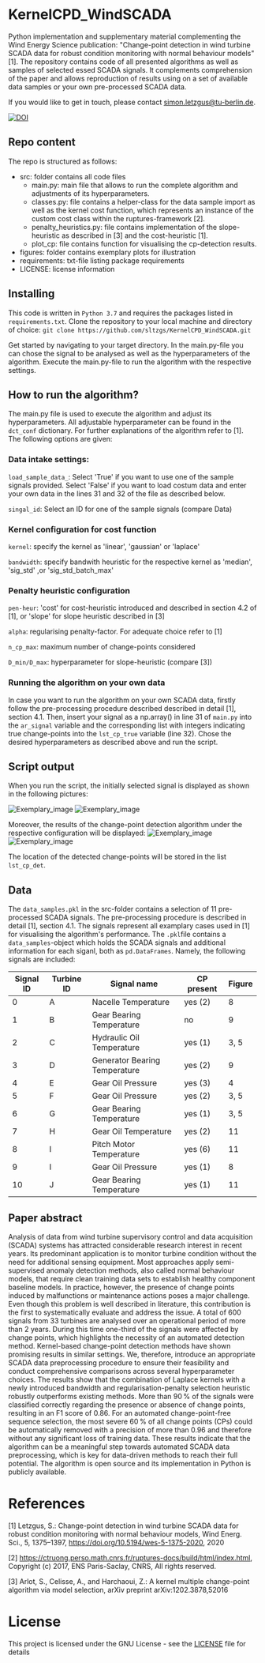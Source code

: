 # KernelCPD_WindSCADA

Python implementation and supplementary material complementing the Wind Energy Science publication: "Change-point detection in wind turbine SCADA data for robust condition monitoring with normal behaviour models" [1]. The repository contains code of all presented algorithms as well as samples of selected 
essed SCADA signals. It complements comprehension of the paper and allows reproduction of results using on a set of available data samples or your own pre-processed SCADA data. 

If you would like to get in touch, please contact simon.letzgus@tu-berlin.de.

[![DOI](https://zenodo.org/badge/248196713.svg)](https://zenodo.org/badge/latestdoi/248196713)


## Repo content
The repo is structured as follows:
- src: folder contains all code files
	- main.py:		 main file that allows to run the complete algorithm and adjustments of its hyperparameters.
	- classes.py:		 file contains a helper-class for the data sample import as well as the kernel cost function, which represents an instance of the custom cost class within the ruptures-framework [2].
	- penalty_heuristics.py: file contains implementation of the slope-heuristic as described in [3] and the cost-heuristic [1].
	- plot_cp:		 file contains function for visualising the cp-detection results.
- figures: folder contains exemplary plots for illustration
- requirements: txt-file listing package requirements
- LICENSE: license information

## Installing

This code is written in ```Python 3.7``` and requires the packages listed in ```requirements.txt```.  Clone the repository to your local machine and directory of choice:
```git clone https://github.com/sltzgs/KernelCPD_WindSCADA.git```

Get started by navigating to your target directory. In the main.py-file you can chose the signal to be analysed as well as the hyperparameters of the algorithm. Execute the main.py-file to run the algorithm with the respective settings.

## How to run the algorithm?
The main.py file is used to execute the algorithm and adjust its hyperparameters. All adjustable hyperparameter can be found in the ```dct_conf``` dictionary. For further explanations of the algorithm refer to [1]. The following options are given:

### Data intake settings:
```load_sample_data_```: Select 'True' if you want to use one of the sample signals provided. Select 'False' if you want to load costum data and enter your own data in the lines 31 and 32 of the file as described below.

```singal_id```: Select an ID for one of the sample signals (compare Data)

### Kernel configuration for cost function 
```kernel```: specify the kernel as 'linear', 'gaussian' or 'laplace'

```bandwidth```: specify bandwith heuristic for the respective kernel as 'median', 'sig_std' ,or 'sig_std_batch_max'

### Penalty heuristic configuration
```pen-heur```: 'cost' for cost-heuristic introduced and described in section 4.2 of [1], or 'slope' for slope heuristic described in [3]

```alpha```: regularising penalty-factor. For adequate choice refer to [1]

```n_cp_max```: maximum number of change-points considered

```D_min/D_max```: hyperparameter for slope-heuristic (compare [3])

### Running the algorithm on your own data
In case you want to run the algorithm on your own SCADA data, firstly follow the pre-processing procedure described described in detail [1], section 4.1. Then, insert your signal as a np.array() in line 31 of ```main.py``` into the ```ar_signal``` variable and the corresponding list with integers indicating true change-points into the ```lst_cp_true``` variable (line 32). Chose the desired hyperparameters as described above and run the script.

## Script output
When you run the script, the initially selected signal is displayed as shown in the following pictures:

![Exemplary_image](https://github.com/sltzgs/KernelCPD_WindSCADA/blob/master/figures/plot_signal_0.png)
![Exemplary_image](https://github.com/sltzgs/KernelCPD_WindSCADA/blob/master/figures/plot_signal_6.png)

Moreover, the results of the change-point detection algorithm under the respective configuration will be displayed:
![Exemplary_image](https://github.com/sltzgs/KernelCPD_WindSCADA/blob/master/figures/plot_cpd_result_signal_0.png)
![Exemplary_image](https://github.com/sltzgs/KernelCPD_WindSCADA/blob/master/figures/plot_cpd_result_signal_6.png)


The location of the detected change-points will be stored in the list ```lst_cp_det```.

## Data
The ```data_samples.pkl``` in the src-folder contains a selection of 11 pre-processed SCADA signals. The pre-processing procedure is described in detail [1], section 4.1. The signals represent all examplary cases used in [1] for visualising the algorithm's performance. The ```.pkl```file contains a ```data_samples```-object which holds the SCADA signals and additional information for each siganl, both as ```pd.DataFrames```. Namely, the following signals are included:

| Signal ID | Turbine ID | Signal name | CP present | Figure |
| --- | --- | --- | --- |--- |
| 0 | A | Nacelle Temperature | yes (2) | 8 |
| 1 | B | Gear Bearing Temperature | no | 9 |
| 2 | C | Hydraulic Oil Temperature | yes (1) | 3, 5 |
| 3 | D | Generator Bearing Temperature | yes (2) | 9 |
| 4 | E | Gear Oil Pressure | yes (3) | 4 |
| 5 | F | Gear Oil Pressure | yes (2) | 3, 5 |
| 6 | G | Gear Bearing Temperature | yes (1) | 3, 5 |
| 7 | H | Gear Oil Temperature | yes (2) | 11 |
| 8 | I | Pitch Motor Temperature | yes (6) | 11 |
| 9 | I |Gear Oil Pressure | yes (1) | 8 |
| 10 | J | Gear Bearing Temperature | yes (1) | 11 |




## Paper abstract
Analysis of data from wind turbine supervisory control and data acquisition (SCADA) systems has attracted considerable research interest in recent years. Its predominant application is to monitor turbine condition without the need for additional sensing equipment. Most approaches apply semi-supervised anomaly detection methods, also called normal behaviour models, that require clean training data sets to establish healthy component baseline models. In practice, however, the presence of change points induced by malfunctions or maintenance actions poses a major challenge. Even though this problem is well described in literature, this contribution is the first to systematically evaluate and address the issue. A total of 600 signals from 33 turbines are analysed over an operational period of more than 2 years. During this time one-third of the signals were affected by change points, which highlights the necessity of an automated detection method. Kernel-based change-point detection methods have shown promising results in similar settings. We, therefore, introduce an appropriate SCADA data preprocessing procedure to ensure their feasibility and conduct comprehensive comparisons across several hyperparameter choices. The results show that the combination of Laplace kernels with a newly introduced bandwidth and regularisation-penalty selection heuristic robustly outperforms existing methods. More than 90 % of the signals were classified correctly regarding the presence or absence of change points, resulting in an F1 score of 0.86. For an automated change-point-free sequence selection, the most severe 60 % of all change points (CPs) could be automatically removed with a precision of more than 0.96 and therefore without any significant loss of training data. These results indicate that the algorithm can be a meaningful step towards automated SCADA data preprocessing, which is key for data-driven methods to reach their full potential. The algorithm is open source and its implementation in Python is publicly available.

# References

[1] Letzgus, S.: Change-point detection in wind turbine SCADA data for robust condition monitoring with normal behaviour models, Wind Energ. Sci., 5, 1375–1397, https://doi.org/10.5194/wes-5-1375-2020, 2020
        
[2] https://ctruong.perso.math.cnrs.fr/ruptures-docs/build/html/index.html, Copyright (c) 2017, ENS Paris-Saclay, CNRS, All rights reserved.

[3] Arlot, S., Celisse, A., and Harchaoui, Z.: A kernel multiple change-point algorithm via model selection, arXiv preprint arXiv:1202.3878,52016
# License

This project is licensed under the GNU License - see the [LICENSE](LICENSE) file for details


